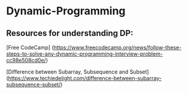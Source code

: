 # Dynamic-Programming


## Resources for understanding DP:

[Free CodeCamp] (https://www.freecodecamp.org/news/follow-these-steps-to-solve-any-dynamic-programming-interview-problem-cc98e508cd0e/)

[Difference between Subarray, Subsequence and Subset] (https://www.techiedelight.com/difference-between-subarray-subsequence-subset/)


